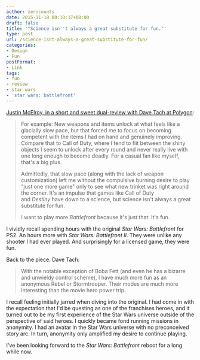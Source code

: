 ```yaml
---
author: zerocounts
date: 2015-11-18 00:10:17+00:00
draft: false
title: '"Science isn''t always a great substitute for fun."'
type: post
url: /science-isnt-always-a-great-substitute-for-fun/
categories:
- Design
- Fun
postFormat:
- Link
tags:
- fun
- review
- star wars
- 'star wars: battlefront'
---
```


[Justin McElroy, in a short and sweet dual-review with Dave Tach at Polygon](http://www.polygon.com/2015/11/16/9747556/star-wars-battlefront-review-xbox-one-playstation-4-PC):


<blockquote>For example: New weapons and items unlock at what feels like a glacially slow pace, but that forced me to focus on becoming competent with the items I had on hand and genuinely improving. Compare that to Call of Duty, where I tend to flit between the shiny objects I seem to unlock after every round and never really live with one long enough to become deadly. For a casual fan like myself, that's a big plus.

Admittedly, that slow pace (along with the lack of weapon customization) left me without the compulsive burning desire to play "just one more game" only to see what new trinket was right around the corner. It's an impulse that games like Call of Duty and _Destiny_ have down to a science, but science isn't always a great substitute for fun.

I want to play more _Battlefront_ because it's just that: It's fun.</blockquote>


I vividly recall spending hours with the original _Star Wars: Battlefront_ for PS2. An hours more with _Star Wars: Battlefront II_. They were unlike any shooter I had ever played. And surprisingly for a licensed game, they were fun.

Back to the piece. Dave Tach:


<blockquote>With the notable exception of Boba Fett (and even he has a bizarre and unwieldy control scheme), I have much more fun as an anonymous Rebel or Stormtrooper. Their modes are much more interesting than the movie hero power trip.</blockquote>


I recall feeling initially jarred when diving into the original. I had come in with the expectation that I'd be questing as one of the franchises heroes, and it turned out to be my first experience of the Star Wars universe outside of the perspective of said heroes. I quickly became fond running missions in anonymity. I had an avatar in the Star Wars universe with no preconceived story arc. In turn, anonymity only amplified my desire to continue playing.

I've been looking forward to the _Star Wars: Battlefront_ reboot for a long while now.
